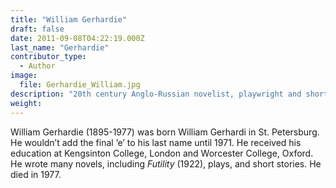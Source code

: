 ```yaml
---
title: "William Gerhardie"
draft: false
date: 2011-09-08T04:22:19.000Z
last_name: "Gerhardie"
contributor_type:
  - Author
image:
  file: Gerhardie_William.jpg
description: "20th century Anglo-Russian novelist, playwright and short story writer"
weight:
---
```


William Gerhardie (1895-1977) was born William Gerhardi in St. Petersburg. He wouldn’t add the final ’e’ to his last name until 1971. He received his education at Kengsinton College, London and Worcester College, Oxford. He wrote many novels, including _Futility_ (1922), plays, and short stories. He died in 1977.

